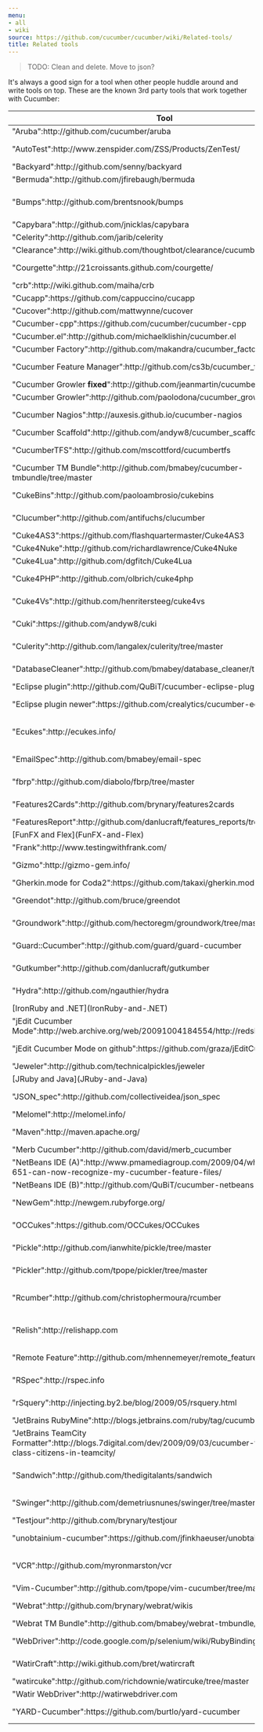 ```yaml
---
menu:
- all
- wiki
source: https://github.com/cucumber/cucumber/wiki/Related-tools/
title: Related tools
---
```


> TODO: Clean and delete. Move to json?

It's always a good sign for a tool when other people huddle around and write tools on top. These are the known 3rd party tools that work together with Cucumber:

<table>
<thead>
<tr class="header">
<th>Tool</th>
<th>Description</th>
</tr>
</thead>
<tbody>
<tr class="odd">
<td>&quot;Aruba&quot;:http://github.com/cucumber/aruba</td>
<td>Generic step definitions for command line programs</td>
</tr>
<tr class="even">
<td>&quot;AutoTest&quot;:http://www.zenspider.com/ZSS/Products/ZenTest/</td>
<td>Run Cucumber features in the background with Cucumber's built-in [Autotest Integration](Autotest-Integration)</td>
</tr>
<tr class="odd">
<td>&quot;Backyard&quot;:http://github.com/senny/backyard</td>
<td>Name the models in your cucumbers with ease</td>
</tr>
<tr class="even">
<td>&quot;Bermuda&quot;:http://github.com/jfirebaugh/bermuda</td>
<td>Capybara step library for jQuery UI widgets</td>
</tr>
<tr class="odd">
<td>&quot;Bumps&quot;:http://github.com/brentsnook/bumps</td>
<td>Pull feature content from and push results to a remote server. Designed for <a href="http://wave.google.com/">Google Wave</a> but potentially usable with other systems</td>
</tr>
<tr class="even">
<td>&quot;Capybara&quot;:http://github.com/jnicklas/capybara</td>
<td>Webrat alternative which aims to support all browser simulators</td>
</tr>
<tr class="odd">
<td>&quot;Celerity&quot;:http://github.com/jarib/celerity</td>
<td>Headless browser with JavaScript support (on JRuby)</td>
</tr>
<tr class="even">
<td>&quot;Clearance&quot;:http://wiki.github.com/thoughtbot/clearance/cucumber-features</td>
<td>Rails Authentication System with Cucumber feature generator</td>
</tr>
<tr class="odd">
<td>&quot;Courgette&quot;:http://21croissants.github.com/courgette/</td>
<td>Rails engine (plugin) for Rails 2.x applications which makes your cucumber features files viewable through your browser</td>
</tr>
<tr class="even">
<td>&quot;crb&quot;:http://wiki.github.com/maiha/crb</td>
<td>An irb console for cucumber world. (crb = cucumber + irb)</td>
</tr>
<tr class="odd">
<td>&quot;Cucapp&quot;:https://github.com/cappuccino/cucapp</td>
<td>Cucumber integration with Cappuccino.</td>
</tr>
<tr class="even">
<td>&quot;Cucover&quot;:http://github.com/mattwynne/cucover</td>
<td>Coverage-aware lazy / selective Cucumber feature runnner</td>
</tr>
<tr class="odd">
<td>&quot;Cucumber-cpp&quot;:https://github.com/cucumber/cucumber-cpp</td>
<td>Cucumber for C<em></em></td>
</tr>
<tr class="even">
<td>&quot;Cucumber.el&quot;:http://github.com/michaelklishin/cucumber.el</td>
<td><a href="http://www.gnu.org/software/emacs/">Emacs</a> mode for editing Cucumber plain text stories.</td>
</tr>
<tr class="odd">
<td>&quot;Cucumber Factory&quot;:http://github.com/makandra/cucumber_factory/tree/master</td>
<td>Create Rails model records without writing step definitions.</td>
</tr>
<tr class="even">
<td>&quot;Cucumber Feature Manager&quot;:http://github.com/cs3b/cucumber_fm</td>
<td>Help to manage with big amount of features in project, &quot;demo&quot;:http://demo.cucumber.fm/</td>
</tr>
<tr class="odd">
<td>&quot;Cucumber Growler <strong>fixed</strong>&quot;:http://github.com/jeanmartin/cucumber_growler</td>
<td><a href="http://growl.info/">Growl</a> notifications for Cucumber &gt;= 0.2</td>
</tr>
<tr class="even">
<td>&quot;Cucumber Growler&quot;:http://github.com/paolodona/cucumber_growler</td>
<td><a href="http://growl.info/">Growl</a> notifications for Cucumber.</td>
</tr>
<tr class="odd">
<td>&quot;Cucumber Nagios&quot;:http://auxesis.github.io/cucumber-nagios</td>
<td>Web site monitoring with Cucumber and &quot;Nagios&quot;:http://www.nagios.org/</td>
</tr>
<tr class="even">
<td>&quot;Cucumber Scaffold&quot;:http://github.com/andyw8/cucumber_scaffold</td>
<td>Scaffolding gem for Cucumber features</td>
</tr>
<tr class="odd">
<td>&quot;CucumberTFS&quot;:http://github.com/mscottford/cucumbertfs</td>
<td>Converts Team Foundation Server (TFS) scenarios into cucumber scenarios in a single feature file.</td>
</tr>
<tr class="even">
<td>&quot;Cucumber TM Bundle&quot;:http://github.com/bmabey/cucumber-tmbundle/tree/master</td>
<td>Feature syntax highlighting and other useful commands for &quot;TextMate&quot;:http://macromates.com/.</td>
</tr>
<tr class="odd">
<td>&quot;CukeBins&quot;:http://github.com/paoloambrosio/cukebins</td>
<td>Support for writing Cucumber step definitions in C<em></em>, testing C<em></em> code.</td>
</tr>
<tr class="even">
<td>&quot;Clucumber&quot;:http://github.com/antifuchs/clucumber</td>
<td>Support for writing Cucumber step definitions in Common LISP, testing Common LISP code.</td>
</tr>
<tr class="odd">
<td>&quot;Cuke4AS3&quot;:https://github.com/flashquartermaster/Cuke4AS3</td>
<td>Actionscript</td>
</tr>
<tr class="even">
<td>&quot;Cuke4Nuke&quot;:http://github.com/richardlawrence/Cuke4Nuke</td>
<td>Support for writing Cucumber step definitions in .NET.</td>
</tr>
<tr class="odd">
<td>&quot;Cuke4Lua&quot;:http://github.com/dgfitch/Cuke4Lua</td>
<td>Wire protocol implementation for &quot;Lua&quot;:http://www.lua.org/</td>
</tr>
<tr class="even">
<td>&quot;Cuke4PHP&quot;:http://github.com/olbrich/cuke4php</td>
<td>Support for writing Cucumber step definitions in PHP, testing PHP code.</td>
</tr>
<tr class="odd">
<td>&quot;Cuke4Vs&quot;:http://github.com/henritersteeg/cuke4vs</td>
<td>Syntax highlighting, intellisense and other editing support for feature files in Visual Studio 2008.</td>
</tr>
<tr class="even">
<td>&quot;Cuki&quot;:https://github.com/andyw8/cuki</td>
<td>Pull Cucumber features from a Confluence wiki into into feature files</td>
</tr>
<tr class="odd">
<td>&quot;Culerity&quot;:http://github.com/langalex/culerity/tree/master</td>
<td>Integrates Cucumber and Celerity to test Javascript in webapps.</td>
</tr>
<tr class="even">
<td>&quot;DatabaseCleaner&quot;:http://github.com/bmabey/database_cleaner/tree/master</td>
<td>Different strategies for keeping your DB clean to ensure a clean state. Has Cucumber support out of the box.</td>
</tr>
<tr class="odd">
<td>&quot;Eclipse plugin&quot;:http://github.com/QuBiT/cucumber-eclipse-plugin</td>
<td>Apparently not in a working state, but good starting point?</td>
</tr>
<tr class="even">
<td>&quot;Eclipse plugin newer&quot;:https://github.com/crealytics/cucumber-eclipse-plugin</td>
<td>An Eclipse plugin is provided in the downloads section. XText SDK has to be installed first</td>
</tr>
<tr class="odd">
<td>&quot;Ecukes&quot;:http://ecukes.info/</td>
<td>Emacs package that makes it possible to write Cucumber like tests for your<br />
Emacs packages</td>
</tr>
<tr class="even">
<td>&quot;EmailSpec&quot;:http://github.com/bmabey/email-spec</td>
<td>Collection of <a href="http://rspec.info/">RSpec</a> matchers and Cucumber steps for testing email in a Rails app</td>
</tr>
<tr class="odd">
<td>&quot;fbrp&quot;:http://github.com/diabolo/fbrp/tree/master</td>
<td>Sample rails app of Cucumber showing how to use with restful-authentication.</td>
</tr>
<tr class="even">
<td>&quot;Features2Cards&quot;:http://github.com/brynary/features2cards</td>
<td>Create PDFs from Cucumber features and scenarios for printing.</td>
</tr>
<tr class="odd">
<td>&quot;FeaturesReport&quot;:http://github.com/danlucraft/features_reports/tree/master</td>
<td>Create a PDF report of Cucumber features.</td>
</tr>
<tr class="even">
<td>[FunFX and Flex](FunFX-and-Flex)</td>
<td>Test Adobe Flex applications with Cucumber</td>
</tr>
<tr class="odd">
<td>&quot;Frank&quot;:http://www.testingwithfrank.com/</td>
<td>Test iPhone/iPad applications using Cucumber</td>
</tr>
<tr class="even">
<td>&quot;Gizmo&quot;:http://gizmo-gem.info/</td>
<td>Simple page model testing framework that works great with Cucumber</td>
</tr>
<tr class="odd">
<td>&quot;Gherkin.mode for Coda2&quot;:https://github.com/takaxi/gherkin.mode/</td>
<td>Plugin for Coda2 that highlights syntax keywords of .feature file</td>
</tr>
<tr class="even">
<td>&quot;Greendot&quot;:http://github.com/bruce/greendot</td>
<td>Describe apps as state machines, with various outputs (including Cucumber features).</td>
</tr>
<tr class="odd">
<td>&quot;Groundwork&quot;:http://github.com/hectoregm/groundwork/tree/master</td>
<td>Rails Template using Authlogic that comes with Cucumber features</td>
</tr>
<tr class="even">
<td>&quot;Guard::Cucumber&quot;:http://github.com/guard/guard-cucumber</td>
<td>Guard::Cucumber automatically runs your features (much like autotest)</td>
</tr>
<tr class="odd">
<td>&quot;Gutkumber&quot;:http://github.com/danlucraft/gutkumber</td>
<td>Integration testing for &quot;Ruby-GNOME2&quot;:http://ruby-gnome2.sourceforge.jp/.</td>
</tr>
<tr class="even">
<td>&quot;Hydra&quot;:http://github.com/ngauthier/hydra</td>
<td>Distributed testing framework that can run your features in parallel.</td>
</tr>
<tr class="odd">
<td>[IronRuby and .NET](IronRuby-and-.NET)</td>
<td>Test .NET applications with Cucumber</td>
</tr>
<tr class="even">
<td>&quot;jEdit Cucumber Mode&quot;:http://web.archive.org/web/20091004184554/http://redshades.rha7.com/</td>
<td>jEdit mode to add syntax highlighting for .feature files</td>
</tr>
<tr class="odd">
<td>&quot;jEdit Cucumber Mode on github&quot;:https://github.com/graza/jEditCucumberMode</td>
<td>jEdit mode to add multi-lingual syntax highlighting for .feature files</td>
</tr>
<tr class="even">
<td>&quot;Jeweler&quot;:http://github.com/technicalpickles/jeweler</td>
<td>Craft the perfect RubyGem - with built-in Cucumber support</td>
</tr>
<tr class="odd">
<td>[JRuby and Java](JRuby-and-Java)</td>
<td>Test Java applications with Cucumber</td>
</tr>
<tr class="even">
<td>&quot;JSON_spec&quot;:http://github.com/collectiveidea/json_spec</td>
<td>RSpec matchers and Cucumber 'Then' steps for validating JSON format data, especially useful for RESTful API scenarios.</td>
</tr>
<tr class="odd">
<td>&quot;Melomel&quot;:http://melomel.info/</td>
<td>ActionScript, Flex and Air support for Cucumber</td>
</tr>
<tr class="even">
<td>&quot;Maven&quot;:http://maven.apache.org/</td>
<td>see &quot;Cuke4Duke Maven&quot;:http://wiki.github.com/aslakhellesoy/cuke4duke/maven</td>
</tr>
<tr class="odd">
<td>&quot;Merb Cucumber&quot;:http://github.com/david/merb_cucumber</td>
<td><a href="http://merbivore.com/">Merb</a> + Cucumber integration.</td>
</tr>
<tr class="even">
<td>&quot;NetBeans IDE (A)&quot;:http://www.pmamediagroup.com/2009/04/what-netbeans-651-can-now-recognize-my-cucumber-feature-files/</td>
<td>Syntax highlighting</td>
</tr>
<tr class="odd">
<td>&quot;NetBeans IDE (B)&quot;:http://github.com/QuBiT/cucumber-netbeans-plugin</td>
<td>Syntax highlighting</td>
</tr>
<tr class="even">
<td>&quot;NewGem&quot;:http://newgem.rubyforge.org/</td>
<td>Use <code>newgem -i cucumber</code> to generate a bunch of helpful scenario steps for gem development</td>
</tr>
<tr class="odd">
<td>&quot;OCCukes&quot;:https://github.com/OCCukes/OCCukes</td>
<td>Objective-C wire protocol implementation. Can be used for testing native iOS and Mac apps.</td>
</tr>
<tr class="even">
<td>&quot;Pickle&quot;:http://github.com/ianwhite/pickle/tree/master</td>
<td>Easy model creation/reference in cucumber - optionally leveraging your factories/blueprints</td>
</tr>
<tr class="odd">
<td>&quot;Pickler&quot;:http://github.com/tpope/pickler/tree/master</td>
<td>Synchronize user stories in <a href="http://www.pivotaltracker.com/">Pivotal Tracker</a> with Cucumber features.</td>
</tr>
<tr class="even">
<td>&quot;Rcumber&quot;:http://github.com/christophermoura/rcumber</td>
<td>RCumber is a rails plugin that gives your customers a web interface where they can view, edit and run Cucumber tests directly on your rails project. No update since 2008</td>
</tr>
<tr class="odd">
<td>&quot;Relish&quot;:http://relishapp.com</td>
<td>Relish allows you to browse, search, and share your Cucumber features on the web as living documentation. Supports public and private projects.</td>
</tr>
<tr class="even">
<td>&quot;Remote Feature&quot;:http://github.com/mhennemeyer/remote_feature</td>
<td>Run Cucumber Features that are defined in &quot;Writeboard&quot;:http://www.writeboard.com/.</td>
</tr>
<tr class="odd">
<td>&quot;RSpec&quot;:http://rspec.info</td>
<td>Use RSpec's <code>Object.should</code> and <code>Object.should_not</code> to compare values in your step definitions</td>
</tr>
<tr class="even">
<td>&quot;rSquery&quot;:http://injecting.by2.be/blog/2009/05/rsquery.html</td>
<td>Using jquery matchers and more in selenium, taking the pain out of writing selenium tests.</td>
</tr>
<tr class="odd">
<td>&quot;JetBrains RubyMine&quot;:http://blogs.jetbrains.com/ruby/tag/cucumber/</td>
<td>Syntax highlighting and Test Runner UI</td>
</tr>
<tr class="even">
<td>&quot;JetBrains TeamCity Formatter&quot;:http://blogs.7digital.com/dev/2009/09/03/cucumber-tests-as-first-class-citizens-in-teamcity/</td>
<td>Format features nicely within the TeamCity CI server</td>
</tr>
<tr class="odd">
<td>&quot;Sandwich&quot;:http://github.com/thedigitalants/sandwich</td>
<td>Step library aiming to provide steps for several different test areas. There are steps for model creation/reference, debugging, and interaction with web pages. Still in its infancy.</td>
</tr>
<tr class="even">
<td>&quot;Swinger&quot;:http://github.com/demetriusnunes/swinger/tree/master</td>
<td>Write acceptance tests for Java/Swing Desktop apps using Cucumber!</td>
</tr>
<tr class="odd">
<td>&quot;Testjour&quot;:http://github.com/brynary/testjour</td>
<td>Distributed test running (for Cucumber first).</td>
</tr>
<tr class="even">
<td>&quot;unobtainium-cucumber&quot;:https://github.com/jfinkhaeuser/unobtainium-cucumber</td>
<td>Integrate cucumber with configuration driven Selenium or Appium drivers.</td>
</tr>
<tr class="odd">
<td>&quot;VCR&quot;:http://github.com/myronmarston/vcr</td>
<td>Easily record and replay HTTP responses for fast, deterministic, accurate tests. Cucumber integration provided through the use of tags.</td>
</tr>
<tr class="even">
<td>&quot;Vim-Cucumber&quot;:http://github.com/tpope/vim-cucumber/tree/master</td>
<td>Feature syntax highlighting for &quot;Vim&quot;:http://www.vim.org/.</td>
</tr>
<tr class="odd">
<td>&quot;Webrat&quot;:http://github.com/brynary/webrat/wikis</td>
<td>Interact with a web application from Ruby. Works with <a href="http://github.com/aslakhellesoy/cucumber/wikis/ruby-on-rails">Rails</a>, [Sinatra](Sinatra) and other web frameworks.</td>
</tr>
<tr class="even">
<td>&quot;Webrat TM Bundle&quot;:http://github.com/bmabey/webrat-tmbundle/tree/master</td>
<td>Collection of TextMate snippets for the webrat API.</td>
</tr>
<tr class="odd">
<td>&quot;WebDriver&quot;:http://code.google.com/p/selenium/wiki/RubyBindings</td>
<td>Developer-focused browser automation tool for IE, Firefox, Chrome</td>
</tr>
<tr class="even">
<td>&quot;WatirCraft&quot;:http://wiki.github.com/bret/watircraft</td>
<td>Web testing framework with Cucumber integration that builds on Watir.</td>
</tr>
<tr class="odd">
<td>&quot;watircuke&quot;:http://github.com/richdownie/watircuke/tree/master</td>
<td>Cucumber and H30 (watir, safariwatir, firewatir)</td>
</tr>
<tr class="even">
<td>&quot;Watir WebDriver&quot;:http://watirwebdriver.com</td>
<td>the most elegant way to use webdriver with ruby</td>
</tr>
<tr class="odd">
<td>&quot;YARD-Cucumber&quot;:https://github.com/burtlo/yard-cucumber</td>
<td>Feature documentation integration with &quot;YARD&quot;:http://yardoc.org/</td>
</tr>
</tbody>
</table>

